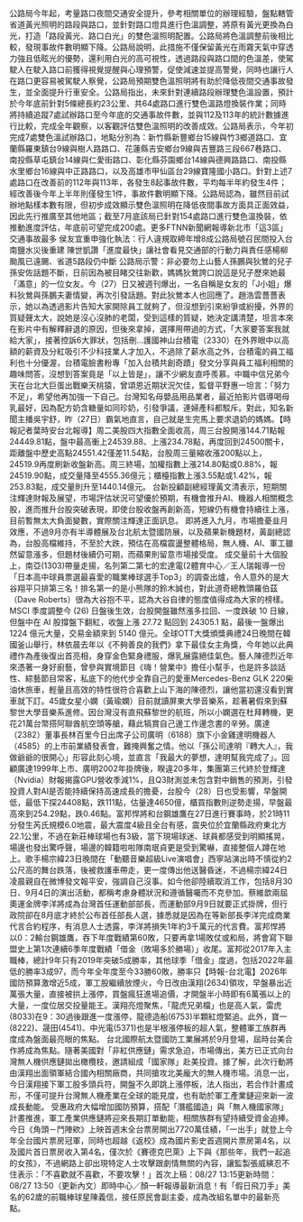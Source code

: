 公路局今年起，考量路口夜間交通安全提升，參考相關單位的辦理經驗，盤點轄管省道黃光照明的路段與路口，並針對路口燈具進行色溫調整，將原有黃光更換為白光，打造「路段黃光、路口白光」的雙色溫照明配置。公路局將色溫調整前後相比較，發現事故件數明顯下降。公路局說明，此措施不僅保留黃光在雨霧天氣中穿透力強且低眩光的優勢，還利用白光的高可視性，透過路段與路口間的色溫差，使駕駛人在駛入路口前獲得視覺提醒與心理預警，促使減速並提高警覺，同時也讓行人在路口更容易被駕駛人察覺，公路局預期雙色溫照明將有助於降低夜間交通事故發生，並全面提升行車安全。公路局指出，未來針對連續路段辦理雙色溫設置，預計於今年底前針對5條總長約23公里、共64處路口進行雙色溫路燈換裝作業；同時將持續追蹤7處試辦路口至今年底的交通事故件數，並與112及113年的統計數據進行比較，完成全年觀察，以客觀評估雙色溫照明的改善成效。公路局表示，今年初完成7處雙色溫試辦路口，地點分別為：新竹縣新豐鄉台15線與竹3鄉道路口、宜蘭縣羅東鎮台9線與樹人路路口、花蓮縣吉安鄉台9線與吉豐路三段667巷路口、南投縣草屯鎮台14線與仁愛街路口、彰化縣芬園鄉台14線與德興路路口、南投縣水里鄉台16線與中正路路口，以及高雄市甲仙區台29線寶隆國小路口。針對上述7處路口在改善前的112年與113年，各發生8起事故件數，平均每半年約發生4件；經改善後今年上半年則僅發生1件，事故件數明顯下降。公路局認為，雖然目前試辦地點樣本數有限，但初步成效顯示雙色溫照明在降低夜間事故方面具正面效益，因此先行推廣至其他地區；截至7月底該局已針對154處路口進行雙色溫換裝，依推動進度評估，年底前可望完成200處。更多FTNN新聞網報導新北市「這3區」交通事故最多 侯友宜重申強化執法：行人違規取締年增8成公路局號召民間投入台南鹽水災後重建 陳世凱讚「進度最快」讓社會看見交通部的行動力與責任感楊柳颱風已遠颺、省道5路段仍中斷 公路局示警：非必要勿上山藝人孫鵬與狄鶯的兒子孫安佐話題不斷，日前因為被目睹交往新歡，媽媽狄鶯誇口說這是兒子歷來她最「滿意」的一位女友。今（27）日又被週刊爆出，一名自稱是女友的「J小姐」爆料狄鶯與孫鵬夫妻情變，再次引發話題。對此狄鶯本人也回應了。趙浩雲薔薔表示，她以為透過影片告知大家開除員工就夠了，但沒想到引來紛爭或紛擾，外界的質疑聲太大，說她是沒心沒肺的老闆，受到這樣的質疑，她決定講清楚，坦言本來在影片中有解釋辭退的原因，但後來拿掉，選擇用帶過的方式，「大家要答案我就給大家」，接著控訴6大罪狀，包括刪...護國神山台積電（2330）在外界眼中以高額的薪資及分紅吸引不少科技業人才加入，不過除了薪水高之外，台積電的員工福利也十分優渥，台積電臉書粉專「加入台積共創奇蹟」發文分享與員工福利相關的趣味問答，沒想到答案竟是「以上皆是」，讓不少網友直呼羨慕。中職中信兄弟今天在台北大巨蛋出戰樂天桃猿，曾頌恩近期狀況欠佳，監督平野惠一坦言：「努力不足」，希望他再加強一下自己。台灣知名母嬰品用品業者，最近拍影片倡導喝母乳最好，因為配方奶含糖量如同珍奶，引發爭議，連婦產科都駁斥。對此，知名新聞主播吳宇舒，昨（27日）霸氣地直言，自己就是生完馬上要求退奶的媽媽。【時報記者葉時安台北報導】周二美股四大指數全面收高，周三台股開漲144.71點報24449.81點，盤中最高衝上24539.88、上漲234.78點，再度回到24500關卡，距離盤中歷史高點24551.42僅差11.54點，台股周三量縮收漲200點以上，24519.9再度刷新收盤新高。周三終場，加權指數上漲214.80點或0.88%，報24519.90點，成交量降至4555.36億元；櫃檯指數上漲3.55點或1.42%，報253.83點，成交量則升至1440.14億元。 台新投顧副總經理黃文清表示，短期關注輝達財報及展望，市場評估狀況可望優於預期，有機會推升AI、機器人相關概念股，進而推升台股突破表現，即使台股收盤再創新高，短線仍有機會持續往上漲，目前暫無太大負面變數，實際關注輝達正面訊息。 即將進入九月，市場擔憂韭月效應，不過9月亦有半導體展及台北航太暨國防展，以及蘋果新機題材，黃副總認為，台股高檔維持，不至於大跌，預估在高檔震盪整體格局，無人機、AI、軍工雖然留意漲多，但題材後續仍可期，而蘋果則留意市場接受度。 成交量前十大個股上，南亞(1303)帶量走揚，名列第二第七的宏達電(2體育中心／王人瑞報導一份「日本高中球員票選最喜愛的職業棒球選手Top3」的調查出爐，令人意外的是大谷翔平只排第三名！排名第一的是小熊隊的鈴木誠也，對此道奇總教頭羅伯茲（Dave Roberts）很為大谷抱不平，認為大谷自律的態度值得成為大家的榜樣。MSCI 季度調整今 (26) 日盤後生效，台股開盤雖然漲多拉回、一度跌破 10 日線，但盤中在 AI 股撐盤下翻紅，收盤上漲 27.72 點回到 24305.1 點，最後一盤爆出 1224 億元大量，交易金額來到 5140 億元。全球OTT大獎頒獎典禮24日晚間在韓國釜山舉行，林依晨去年以《不夠善良的我們》拿下最佳女主角獎，今年她以此典禮作為產後復出首亮相，身穿金色緊身禮服，爆乳展露絕佳氣色。藝人陳德烈近年來憑著一身好廚藝，曾參與實境節目《嗨！營業中》擔任小幫手，也是許多談話性、綜藝節目常客，私底下的他代步全靠自己的愛車Mercedes-Benz GLK 220柴油休旅車，輕量且高效的特性很符合喜歡上山下海的陳德烈，讓他當初還沒看到實車就下訂。45歲女星小嫻（黃瑜嫻）目前就讀屏東大學音樂系，趁著暑假來到蘇黎世大學音樂系進修。因台灣沒有直飛蘇黎世的航班，所以小嫻選在杜拜轉機，更花21萬台幣搭阿聯酋航空頭等艙，藉此犒賞自己邊工作邊念書的辛勞。廣達（2382）董事長林百里今日出席子公司廣明（6188）旗下小金雞達明機器人（4585）的上市前業績發表會，難掩興奮之情。他以「孫公司達明『轉大人』，我做爺爺的很開心」形容此刻心境，並直言「我最大的夢想，達明幫我完成了」。回顧廣達1999年上市、廣明2002年掛牌後，睽違20多年，集團第三代終於登輝達（Nvidia）財報揭露GPU營收季減1%，且Q3財測並未包含對中銷售的預測，引發投資人對AI是否能持續保持高速成長的擔憂，台股今（28）日也受影響，早盤開低，最低下探24408點，跌111點，估量達4650億，櫃買指數則逆勢走揚，早盤最高來到254.29點，跌0.46點。富邦悍將和台鋼雄鷹在27日進行賽事時，於21時11分發生芮氏規模6.0地震，最大震度4級且全台有感，震央位於宜蘭縣政府東北方22.1公里，不過在新莊棒球場也有3級，當下現場球迷、球員都感受到明顯搖晃，場邊也發出驚呼聲，場邊的韓籍啦啦隊南珉貞更是受到驚嚇，直接整個人蹲在地上。歌手楊宗緯23日晚間在「動聽音樂超級Live演唱會」西寧站演出時不慎從約2公尺高的舞台跌落，後被救護車帶走，更一度傳出他送醫昏迷，不過楊宗緯24日凌晨親自在微博發文報平安，強調自己沒事。如今他卻陸續取消工作，包括8月30日、9月4日的演出活動，都稱考慮身體狀況和遵循醫囑而不克參加。蔡維歆兩屆奧運金牌李洋將成為台灣首任運動部部長，而運動部9月9日就要正式掛牌，但行政院卻在8月底才終於公布首任部長人選，據悉就是因為在等新部長李洋完成商業代言合約程序，有消息人士透露，李洋將損失1年約3千萬元的代言費。富邦悍將以0：2輸台鋼雄鷹，吞下年度戰績第60敗，只要再拿1場敗仗或和局，將會寫下聯盟史上第1次連續6季年度戰績「借金（敗場多於勝場）」收尾。富邦從2017年入主職棒，總計9年只有2019年突破5成勝率，其他球季「借金」度過，包括2022年最低的勝率3成97，而今年全年度至今33勝60敗，勝率只【時報-台北電】2026年國防預算激增近5成，軍工股繼續放煙火，今日改由漢翔(2634)領攻，早盤暴出近萬張大量，直接被拱上漲停，買盤瘋狂進場追價，才開盤半小時即有6萬張以上的大量，一度位居交投量能王。漢翔亮燈聚焦，「龍虎兄弟檔」也是高人氣，雷虎(8033)在9：30過後跟進一度漲停，龍德造船(6753)半顆紅燈緊追。此外，寶一(8222)、晟田(4541)、中光電(5371)也是半根漲停板的超人氣，整體軍工族群再度成為盤面最亮眼的焦點。 台北國際航太暨國防工業展將於9月登場，屆時台美合作將成為焦點。隨著美國對「非紅供應鏈」需求急迫，市場傳出，美方已正式向台灣無人機供應鏈拋出橄欖枝，邀請組成「國家隊」赴美投資。據了解，此次行動將由漢翔出面領軍結合國內相關廠商，共同搶攻北美龐大的無人機市場。消息一出，今日漢翔接下軍工股多頭兵符，開盤不久即跳上漲停板，法人指出，若合作計畫成形，不僅可提升台灣無人機產業在全球的能見度，也有助於軍工產業鏈迎來新一波成長動能。 受惠政府大幅增加國防預算，搭配「潛艦國造」與「無人機國家隊」計畫推進，軍工產業供應鏈將迎來長期訂單動能，相關族群有望持續受資金追捧。今日《角頭－鬥陣欸》上映首週末全台票房開出7720萬佳績，「一出手」就登上今年全台國片票房冠軍，同時也超越《返校》成為國片影史首週開片票房第4名，以及國片首日票房收入第4名，僅次於《賽德克巴萊》上下與《那些年，我們一起追的女孩》，不過網路上卻出現特定人士攻擊跟劇情無關的內容，讓監製張威縯忍不住表示：「不喜歡就不喜歡，不要攻擊！」首次上稿：08/27 13:15更新時間：08/27 13:50（更新內文）即時中心／顏一軒報導最新消息！有「假日飛刀手」美名的62歲的前職棒球星陳義信，接任原民會副主委，成為改組名單中的最新亮點。